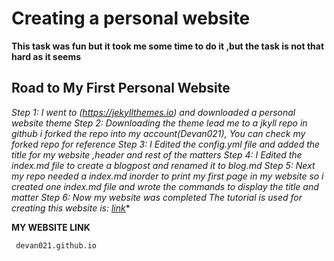 # Creating a personal website

 **This task was fun but it took me some time to do it ,but the task is not that hard as it seems**
  
 ## Road to My First Personal Website
 
 **Step 1: I went to (https://jekyllthemes.io) and downloaded a personal website theme
   Step 2: Downloading the theme lead me to a jkyll repo in github i forked the repo into my account(Devan021),
   You can check my forked repo for reference*
   Step 3: I Edited the config.yml file and added the title for my website ,header and rest of the matters
   Step 4: I Edited the index.md file to create a blogpost and renamed it to blog.md
   Step 5: Next my repo needed a index.md inorder to print my first page in my website so i created one index.md file
           and wrote the commands to display the title and matter
   Step 6: Now my website was completed
       The tutorial is used for creating this website is: [link](https://youtu.be/qZsgPgGdOzQ)**      
   
   __MY WEBSITE LINK__
     
     devan021.github.io
     
    
